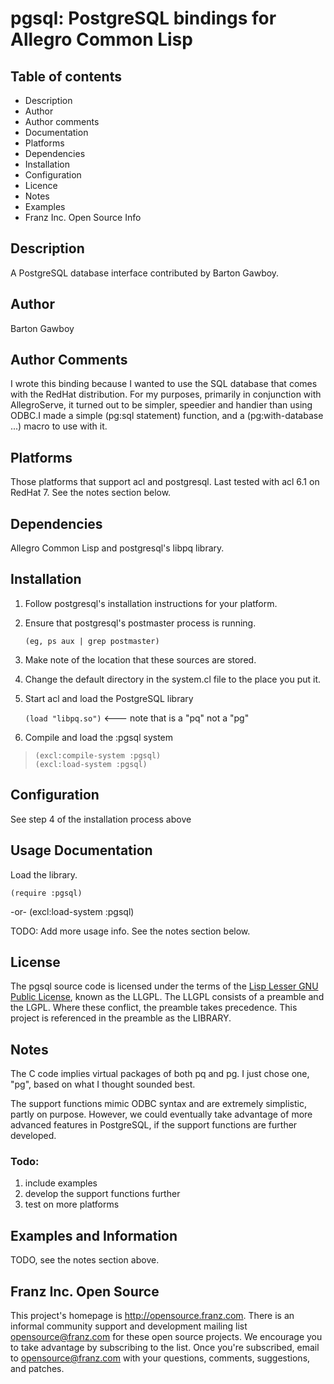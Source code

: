 pgsql: PostgreSQL bindings for Allegro Common Lisp
==================================================

Table of contents
-----------------

 * Description
 * Author
 * Author comments
 * Documentation
 * Platforms
 * Dependencies
 * Installation
 * Configuration
 * Licence
 * Notes
 * Examples
 * Franz Inc. Open Source Info

Description
-----------

A PostgreSQL database interface contributed by Barton Gawboy.

Author
------

Barton Gawboy

Author Comments
---------------

I wrote this binding because I wanted to use the SQL database
that comes with the RedHat distribution.  For my purposes,
primarily in conjunction with AllegroServe, it turned out to be
simpler, speedier and handier than using ODBC.I made a simple
(pg:sql statement) function, and a (pg:with-database ...) macro
to use with it.

Platforms
---------

Those platforms that support acl and postgresql.  Last tested
with acl 6.1 on RedHat 7.  See the notes section below.

Dependencies
------------

Allegro Common Lisp and postgresql's libpq library.

Installation
------------

1. Follow postgresql's installation instructions for your
platform.
 
2. Ensure that postgresql's postmaster process is running.
 
    `(eg, ps aux | grep postmaster)`

3. Make note of the location that these sources are stored.

4. Change the default directory in the system.cl file to the
place you put it.

5. Start acl and load the PostgreSQL library

    `(load "libpq.so")`    <--- note that is a "pq" not a "pg"

6. Compile and load the :pgsql system

>     (excl:compile-system :pgsql)
>     (excl:load-system :pgsql)

Configuration
-------------

See step 4 of the installation process above

Usage Documentation
-------------------

Load the library.

    (require :pgsql) 
-or-
    (excl:load-system :pgsql)

TODO: Add more usage info.  See the notes section below.

License
-------

The pgsql source code is licensed under the terms of the 
[Lisp Lesser GNU Public License](http://opensource.franz.com/preamble.html), 
known as the LLGPL. The LLGPL consists of a preamble and the LGPL. Where these 
conflict, the preamble takes precedence.  This project is referenced in the 
preamble as the LIBRARY.

Notes
-----

The C code implies virtual packages of both pq and pg. I just
chose one, "pg", based on what I thought sounded best.

The support functions mimic ODBC syntax and are extremely
simplistic, partly on purpose.
However, we could eventually take advantage of more advanced features
in PostgreSQL, if the support functions  are further developed.
  
### Todo:

1. include examples
2. develop the support functions further
3. test on more platforms

Examples and Information
------------------------

TODO, see the notes section above.

Franz Inc. Open Source
----------------------

This project's homepage is <http://opensource.franz.com>. There is an 
informal community support and development mailing list 
[opensource@franz.com](http://opensource.franz.com/mailinglist.html) 
for these open source projects. We encourage you to take advantage by 
subscribing to the list.  Once you're subscribed, email to 
<opensource@franz.com> with your questions, comments, suggestions, 
and patches.
